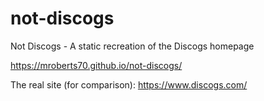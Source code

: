 # not-discogs
Not Discogs - A static recreation of the Discogs homepage


https://mroberts70.github.io/not-discogs/



The real site (for comparison): https://www.discogs.com/
